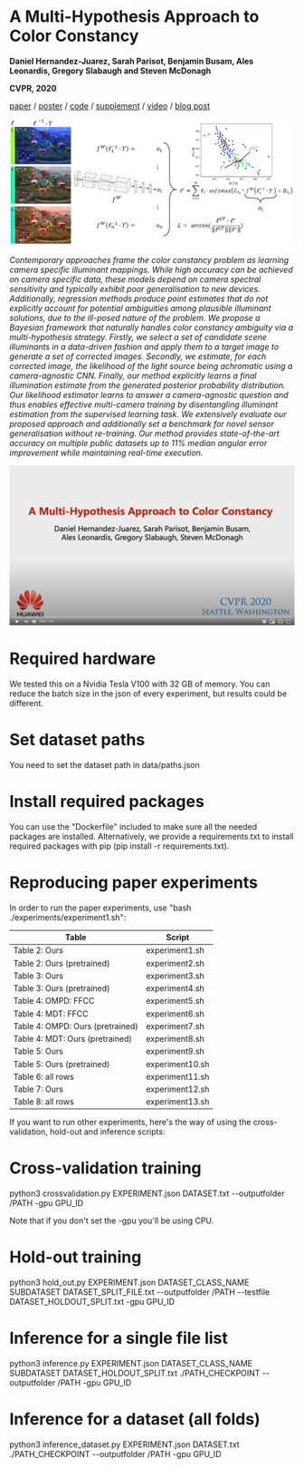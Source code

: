 # **A Multi-Hypothesis Approach to Color Constancy**

**Daniel Hernandez-Juarez, Sarah Parisot, Benjamin Busam, Ales Leonardis, Gregory Slabaugh and Steven McDonagh**

**CVPR, 2020**

[paper](https://arxiv.org/abs/2002.12896 "A Multi-Hypothesis Approach to Color Constancy paper") / [poster](https://github.com/smcdonagh/multi_hyp_cc/blob/master/06066-poster.pdf "A Multi-Hypothesis Approach to Color Constancy poster") / [code](https://github.com/huawei-noah/multi_hyp_cc "A Multi-Hypothesis Approach to Color Constancy code") / [supplement](https://arxiv.org/abs/2002.12896) / [video](https://youtu.be/3NjLnmFyXwI) / [blog post](https://blog.huawei.com/tag/noahs-ark-labs/)

![candidate_selection](candidate_selection.png)

*Contemporary approaches frame the color constancy problem as learning camera specific illuminant mappings. While high accuracy can be achieved on camera specific data, these models depend on camera spectral sensitivity and typically exhibit poor generalisation to new devices. Additionally, regression methods produce point estimates that do not explicitly account for potential ambiguities among plausible illuminant solutions, due to the ill-posed nature of the problem. We propose a Bayesian framework that naturally handles color constancy ambiguity via a multi-hypothesis strategy. Firstly, we select a set of candidate scene illuminants in a data-driven fashion and apply them to a target image to generate a set of corrected images. Secondly, we estimate, for each corrected image, the likelihood of the light source being achromatic using a camera-agnostic CNN. Finally, our method explicitly learns a final illumination estimate from the generated posterior probability distribution. Our likelihood estimator learns to answer a camera-agnostic question and thus enables effective multi-camera training by disentangling illuminant estimation from the supervised learning task. We extensively evaluate our proposed approach and additionally set a benchmark for novel sensor generalisation without re-training. Our method provides state-of-the-art accuracy on multiple public datasets up to 11% median angular error improvement while maintaining real-time execution.*

[![A Multi-Hypothesis Approach to Color Constancy Video](06066-youtube.png)](https://youtu.be/3NjLnmFyXwI)

# Required hardware

We tested this on a Nvidia Tesla V100 with 32 GB of memory. You can reduce the batch size in the json of every experiment, but results could be different.

# Set dataset paths

You need to set the dataset path in data/paths.json

# Install required packages

You can use the "Dockerfile" included to make sure all the needed packages are installed. Alternatively, we provide a requirements.txt to install required packages with pip (pip install -r requirements.txt).

# Reproducing paper experiments

In order to run the paper experiments, use "bash ./experiments/experiment1.sh":

| Table                             |   Script         |
| --------------------------------- | ---------------- |
| Table 2: Ours                     | experiment1.sh   |
| Table 2: Ours (pretrained)        | experiment2.sh   |
| Table 3: Ours                     | experiment3.sh   |
| Table 3: Ours (pretrained)        | experiment4.sh   |
| Table 4: OMPD: FFCC               | experiment5.sh   |
| Table 4: MDT: FFCC                | experiment6.sh   |
| Table 4: OMPD: Ours (pretrained)  | experiment7.sh   |
| Table 4: MDT: Ours (pretrained)   | experiment8.sh   |
| Table 5: Ours                     | experiment9.sh   |
| Table 5: Ours (pretrained)        | experiment10.sh  |
| Table 6: all rows                 | experiment11.sh  |
| Table 7: Ours                     | experiment12.sh  |
| Table 8: all rows                 | experiment13.sh  |

If you want to run other experiments, here's the way of using the cross-validation, hold-out and inference scripts:

# Cross-validation training
python3 crossvalidation.py EXPERIMENT.json DATASET.txt --outputfolder /PATH -gpu GPU_ID

Note that if you don't set the -gpu you'll be using CPU.

# Hold-out training
python3 hold_out.py EXPERIMENT.json DATASET_CLASS_NAME SUBDATASET DATASET_SPLIT_FILE.txt --outputfolder /PATH --testfile DATASET_HOLDOUT_SPLIT.txt -gpu GPU_ID

# Inference for a single file list
python3 inference.py EXPERIMENT.json DATASET_CLASS_NAME SUBDATASET DATASET_HOLDOUT_SPLIT.txt ./PATH_CHECKPOINT --outputfolder /PATH -gpu GPU_ID

# Inference for a dataset (all folds)
python3 inference_dataset.py EXPERIMENT.json DATASET.txt ./PATH_CHECKPOINT --outputfolder /PATH -gpu GPU_ID
